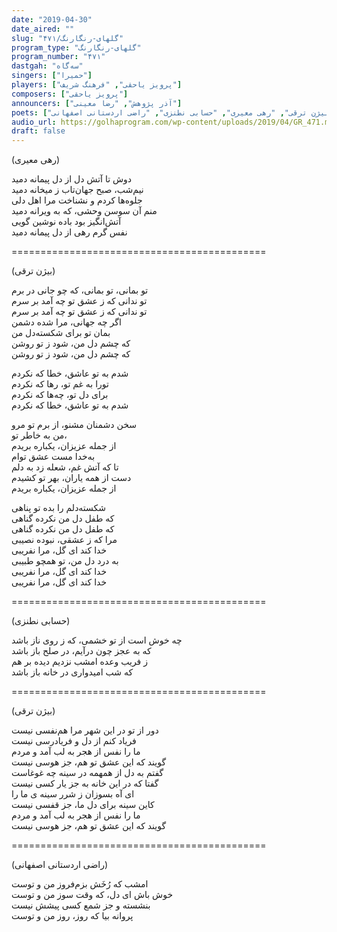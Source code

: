```yaml
---
date: "2019-04-30"
date_aired: ""
slug: "گلهای-رنگارنگ/۴۷۱"
program_type: "گلهای-رنگارنگ"
program_number: "۴۷۱"
dastgah: "سه‌گاه"
singers: ["حمیرا"]
players: ["پرویز یاحقی", "فرهنگ شریف"]
composers: ["پرویز یاحقی"]
announcers: ["آذر پژوهش", "رضا معینی"]
poets: ["بیژن ترقی", "رهی معیری", "حسابی نطنزی", "راضی اردستانی اصفهانی"]
audio_url: https://golhaprogram.com/wp-content/uploads/2019/04/GR_471.mp3
draft: false
---
```


(رهی معیری)  

دوش تا آتش دل از دل پیمانه دمید  
نیم‌شب، صبح جهان‌تاب ز میخانه دمید  
جلوه‌ها کردم و نشناخت مرا اهل دلی  
منم آن سوسن وحشی، که به ویرانه دمید  
آتش‌انگیز بود باده نوشین گویی  
نفس گرم رهی از دل پیمانه دمید  

============================================  

(بیژن ترقی)  

تو بمانی، تو بمانی، که چو جانی در برم  
تو ندانی که ز عشق تو چه آمد بر سرم  
تو ندانی که ز عشق تو چه آمد بر سرم  
اگر چه جهانی، مرا شده دشمن  
بمان تو برای شکسته‌دل من  
که چشم دل من، شود ز تو روشن  
که چشم دل من، شود ز تو روشن  

شدم به تو عاشق، خطا که نکردم  
تورا به غم تو، رها که نکردم  
برای دل تو، چه‌ها که نکردم  
شدم به تو عاشق، خطا که نکردم  

سخن دشمنان مشنو، از برم تو مرو  
من به خاطر تو،  
از جمله عزیزان، یکباره بریدم  
به‌خدا مست عشق توام  
تا که آتش غم، شعله زد به دلم  
دست از همه یاران، بهر تو کشیدم  
از جمله عزیزان، یکباره بریدم  

شکسته‌دلم را بده تو پناهی  
که طفل دل من نکرده گناهی  
که طفل دل من نکرده گناهی  
مرا که ز عشقی، نبوده نصیبی  
خدا کند ای گل، مرا نفریبی  
به درد دل من، تو همچو طبیبی  
خدا کند ای گل، مرا نفریبی  
خدا کند ای گل، مرا نفریبی  

============================================  

(حسابی نطنزی)  

چه خوش است از تو خشمی، که ز روی ناز باشد  
که به عجز چون درآیم، در صلح باز باشد  
ز فریب وعده امشب نزدیم دیده بر هم  
که شب امیدواری در خانه باز باشد  

============================================  

(بیژن ترقی)  

دور از تو در این شهر مرا هم‌نفسی نیست  
فریاد کنم از دل و فریادرسی نیست  
ما را نفس از هجر به لب آمد و مردم  
گویند که این عشق تو هم، جز هوسی نیست  
گفتم به دل از همهمه در سینه چه غوغاست  
گفتا که در این خانه به جز یار کسی نیست  
ای آه بسوزان ز شرر سینه ی ما را  
کاین سینه برای دل ما، جز قفسی نیست  
ما را نفس از هجر به لب آمد و مردم  
گویند که این عشق تو هم، جز هوسی نیست  

============================================  

(راضی اردستانی اصفهانی)  

امشب که رُخَش بزم‌فروز من و توست  
خوش باش ای دل، که وقت سوز من و توست  
بنشسته و جز شمع کسی پیشش نیست  
پروانه بیا که روز، روز من و توست  
